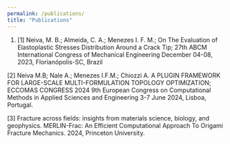 ```yaml
---
permalink: /publications/
title: "Publications"
---
```


1. [1] Neiva, M. B.; Almeida, C. A.; Menezes I. F. M.; On The Evaluation of Elastoplastic Stresses Distribution Around a Crack Tip;  27th ABCM International Congress of Mechanical Engineering December 04-08, 2023, Florianópolis-SC, Brazil

[2] Neiva M.B; Nale A.; Menezes I.F.M.; Chiozzi A. A PLUGIN FRAMEWORK FOR LARGE-SCALE MULTI-FORMULATION TOPOLOGY OPTIMIZATION;  ECCOMAS CONGRESS 2024 9th European Congress on Computational Methods in Applied Sciences and Engineering 3-7 June 2024, Lisboa, Portugal.

[3] Fracture across fields: insights from materials science, biology, and geophysics.  MERLIN-Frac: An Efficient Computational Approach To Origami Fracture Mechanics. 2024, Princeton University.
